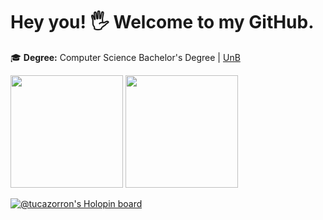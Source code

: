 # Hey you! 🖐️ Welcome to my GitHub.

🎓 **Degree:** Computer Science Bachelor's Degree | [UnB](https://www.unb.br)

<div>
  <img height="180em" src="https://github-readme-stats.vercel.app/api?username=tucazorron&theme=dark&show_icons=true"/>
  <img height="180em" src="https://github-readme-stats.vercel.app/api/top-langs/?username=tucazorron&layout=compact&langs_count=6&theme=dark"/>
</div>

[![@tucazorron's Holopin board](https://holopin.io/api/user/board?user=tucazorron)](https://holopin.io/@tucazorron)
